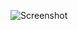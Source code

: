 ![Screenshot](https://github.com/LuisSubiabre/luissubiabre.github.io/blob/main/assets/img/portafolio-4.png)
